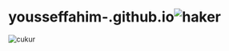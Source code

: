 # yousseffahim-.github.io![haker](https://github.com/user-attachments/assets/06c9300e-131e-4e4b-89a4-d21ba577c3d8)
![cukur](https://github.com/user-attachments/assets/70aa132d-b8b8-4607-8c10-ab30bf8a65e5)
